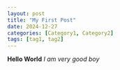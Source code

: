 ```yaml
---
layout: post
title: "My First Post"
date: 2024-12-27
categories: [Category1, Category2]
tags: [tag1, tag2]
---
```

**Hello World**
*I am very good boy*